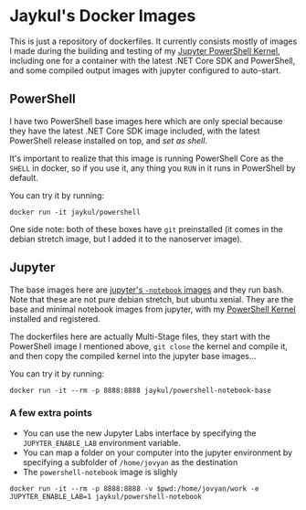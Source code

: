 # Jaykul's Docker Images

This is just a repository of dockerfiles. It currently consists mostly of images I made during the building and testing of my [Jupyter PowerShell Kernel](https://github.com/Jaykul/Jupyter-PowerShell), including one for a container with the latest .NET Core SDK and PowerShell, and some compiled output images with jupyter configured to auto-start.

## PowerShell

I have two PowerShell base images here which are only special because they have the latest .NET Core SDK image included, with the latest PowerShell release installed on top, and _set as shell_.

It's important to realize that this image is running PowerShell Core as the `SHELL` in docker, so if you use it, any thing you `RUN` in it runs in PowerShell by default.

You can try it by running:

```posh
docker run -it jaykul/powershell
```

One side note: both of these boxes have `git` preinstalled (it comes in the debian stretch image, but I added it to the nanoserver image).

## Jupyter

The base images here are [jupyter's `-notebook` images](https://hub.docker.com/r/jupyter) and they run bash. Note that these are not pure debian stretch, but ubuntu xenial. They are the base and minimal notebook images from jupyter, with my [PowerShell Kernel](https://github.com/Jaykul/Jupyter-PowerShell) installed and registered.

The dockerfiles here are actually Multi-Stage files, they start with the PowerShell image I mentioned above, `git clone` the kernel and compile it, and then copy the compiled kernel into the jupyter base images...

You can try it by running:

```posh
docker run -it --rm -p 8888:8888 jaykul/powershell-notebook-base
```

### A few extra points

* You can use the new Jupyter Labs interface by specifying the `JUPYTER_ENABLE_LAB` environment variable.
* You can map a folder on your computer into the jupyter environment by specifying a subfolder of `/home/jovyan` as the destination
* The `powershell-notebook` image is slighly

```posh
docker run -it --rm -p 8888:8888 -v $pwd:/home/jovyan/work -e JUPYTER_ENABLE_LAB=1 jaykul/powershell-notebook
```